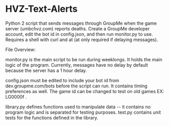 # HVZ-Text-Alerts
Python 2 script that sends messages through GroupMe when the game server (umbchvz.com) reports deaths. Create a GroupMe developer account, edit the bot id in config.json, and then run monitor.py to use. Requires a shell with curl and at (at only required if delaying messages).

File Overview:

monitor.py is the main script to be run during weeklongs. It holds the main logic of the program. Currently, messages have no delay by default because the server has a 1 hour delay. 

config.json must be edited to include your bot id from dev.groupme.com/bots before the script can run. It contains timing preferences as well. The game id can be changed to test on old games EX: LG0000f .

library.py defines functions used to manipulate data -- it contains no program logic and is separated for testing purposes. test.py contains unit tests for the functions defined in the library.

